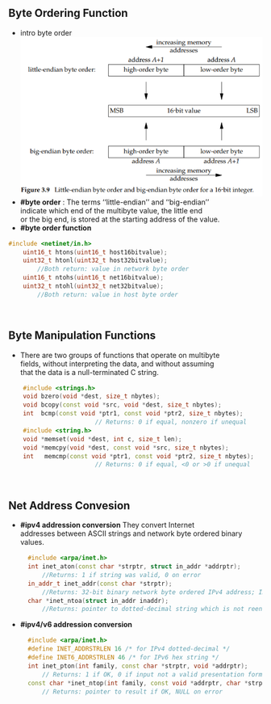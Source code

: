 

## Byte Ordering Function
- intro byte order
  ![image](image/byte-order.png)
- **#byte order** : The terms ‘‘little-endian’’ and ‘‘big-endian’’  
  indicate which end of the multibyte value, the little end  
  or the big end, is stored at the starting address of the value.
- **#byte order function**

```c++
#include <netinet/in.h>
    uint16_t htons(uint16_t host16bitvalue);
    uint32_t htonl(uint32_t host32bitvalue);
        //Both return: value in network byte order
    uint16_t ntohs(uint16_t net16bitvalue);
    uint32_t ntohl(uint32_t net32bitvalue);
        //Both return: value in host byte order
```
<p></br></p>

## Byte Manipulation Functions
- There are two groups of functions that operate on multibyte  
  fields, without interpreting the data, and without assuming  
  that the data is a null-terminated C string.

```c++
    #include <strings.h>
    void bzero(void *dest, size_t nbytes);
    void bcopy(const void *src, void *dest, size_t nbytes);
    int  bcmp(const void *ptr1, const void *ptr2, size_t nbytes);
                        // Returns: 0 if equal, nonzero if unequal
    #include <string.h>
    void *memset(void *dest, int c, size_t len);
    void *memcpy(void *dest, const void *src, size_t nbytes);
    int   memcmp(const void *ptr1, const void *ptr2, size_t nbytes);
                        // Returns: 0 if equal, <0 or >0 if unequal
```
<p></br></p>

## Net Address Convesion
- **#ipv4 addression conversion** They convert Internet  
  addresses between ASCII strings and network byte ordered binary  
  values.  
  ```c++
    #include <arpa/inet.h>
    int inet_aton(const char *strptr, struct in_addr *addrptr);
        //Returns: 1 if string was valid, 0 on error
    in_addr_t inet_addr(const char *strptr);
        //Returns: 32-bit binary network byte ordered IPv4 address; INADDR_NONE if error deprecated
    char *inet_ntoa(struct in_addr inaddr);
        //Returns: pointer to dotted-decimal string which is not reentrant
  ```
- **#ipv4/v6 addression conversion**  
  ```c++
    #include <arpa/inet.h>
    #define INET_ADDRSTRLEN 16 /* for IPv4 dotted-decimal */
    #define INET6_ADDRSTRLEN 46 /* for IPv6 hex string */
    int inet_pton(int family, const char *strptr, void *addrptr);
        // Returns: 1 if OK, 0 if input not a valid presentation format, −1 on error
    const char *inet_ntop(int family, const void *addrptr, char *strptr, size_t len);
        // Returns: pointer to result if OK, NULL on error
  ```